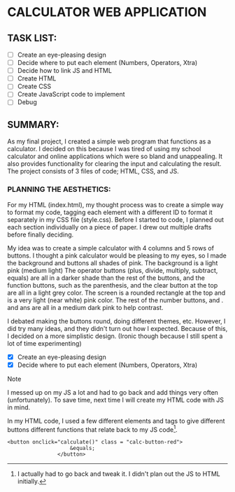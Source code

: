 # CALCULATOR WEB APPLICATION
## TASK LIST:
- [ ] Create an eye-pleasing design
- [ ] Decide where to put each element (Numbers, Operators, Xtra)
- [ ] Decide how to link JS and HTML
- [ ] Create HTML
- [ ] Create CSS
- [ ] Create JavaScript code to implement
- [ ] Debug

## SUMMARY:
As my final project, I created a simple web program that functions as a calculator. I decided on this because I was tired of using my school calculator and online applications which were so bland and unappealing. It also provides functionality for clearing the input and calculating the result. The project consists of 3 files of code; HTML, CSS, and JS. 

### PLANNING THE AESTHETICS:
For my HTML (index.html), my thought process was to create a simple way to format my code, tagging each element with a different ID to format it separately in my CSS file (style.css). Before I started to code, I planned out each section individually on a piece of paper. I drew out multiple drafts before finally deciding. 

My idea was to create a simple calculator with 4 columns and 5 rows of buttons. I thought a pink calculator would be pleasing to my eyes, so I made the background and buttons all shades of pink. The background is a light pink (medium light) The operator buttons (plus, divide, multiply, subtract, equals) are all in a darker shade than the rest of the buttons, and the function buttons, such as the parenthesis, and the clear button at the top are all in a light grey color. The screen is a rounded rectangle at the top and is a very light (near white) pink color. The rest of the number buttons, and . and ans are all in a medium dark pink to help contrast.

I debated making the buttons round, doing different themes, etc. However, I did try many ideas, and they didn't turn out how I expected. Because of this, I decided on a more simplistic design. (Ironic though because I still spent a lot of time experimenting)

- [x] Create an eye-pleasing design
- [x] Decide where to put each element (Numbers, Operators, Xtra)

> [!NOTE]
> I messed up on my JS a lot and had to go back and add things very often (unfortunately). To save time, next time I will create my HTML code with JS in mind. 



In my HTML code, I used a few different elements and tags to give different buttons different functions that relate back to my JS code[^1].

```
<button onclick="calculate()" class = "calc-button-red">
                    &equals;
                </button>

```
[^1]: I actually had to go back and tweak it. I didn't plan out the JS to HTML initially. 

